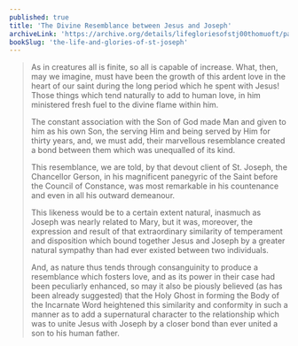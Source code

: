```yaml
---
published: true
title: 'The Divine Resemblance between Jesus and Joseph'
archiveLink: 'https://archive.org/details/lifegloriesofstj00thomuoft/page/384?view=theater'
bookSlug: 'the-life-and-glories-of-st-joseph'
---
```


> As in creatures all is finite, so all is capable of increase. What, then, may we imagine, must have been the growth of this ardent love in the heart of our saint during the long period which he spent with Jesus! Those things which tend naturally to add to human love, in him ministered fresh fuel to the divine flame within him.
>
> The constant association with the Son of God made Man and given to him as his own Son, the serving Him and being served by Him for thirty years, and, we must add, their marvellous resemblance created a bond between them which was unequalled of its kind.
>
> This resemblance, we are told, by that devout client of St. Joseph, the Chancellor Gerson, in his magnificent panegyric of the Saint before the Council of Constance, was most remarkable in his countenance and even in all his outward demeanour.
>
> This likeness would be to a certain extent natural, inasmuch as Joseph was nearly related to Mary, but it was, moreover, the expression and result of that extraordinary similarity of temperament and disposition which bound together Jesus and Joseph by a greater natural sympathy than had ever existed between two individuals.
>
> And, as nature thus tends through consanguinity to produce a resemblance which fosters love, and as its power in their case had been peculiarly enhanced, so may it also be piously believed (as has been already suggested) that the Holy Ghost in forming the Body of the Incarnate Word heightened this similarity and conformity in such a manner as to add a supernatural character to the relationship which was to unite Jesus with Joseph by a closer bond than ever united a son to his human father.
